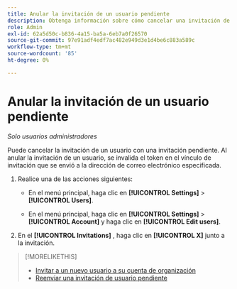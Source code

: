 ```yaml
---
title: Anular la invitación de un usuario pendiente
description: Obtenga información sobre cómo cancelar una invitación de usuario pendiente.
role: Admin
exl-id: 62a5d50c-b836-4a15-ba5a-6eb7a0f26570
source-git-commit: 97e91adf4edf7ac482e949d3e1d4be6c883a589c
workflow-type: tm+mt
source-wordcount: '85'
ht-degree: 0%

---
```


# Anular la invitación de un usuario pendiente

*Solo usuarios administradores*

Puede cancelar la invitación de un usuario con una invitación pendiente. Al anular la invitación de un usuario, se invalida el token en el vínculo de invitación que se envió a la dirección de correo electrónico especificada.

1. Realice una de las acciones siguientes:

   * En el menú principal, haga clic en **[!UICONTROL Settings]** > **[!UICONTROL Users]**.

   * En el menú principal, haga clic en **[!UICONTROL Settings]** > **[!UICONTROL Account]** y haga clic en **[!UICONTROL Edit users]**.

1. En el **[!UICONTROL Invitations]** , haga clic en **[!UICONTROL X]** junto a la invitación.

>[!MORELIKETHIS]
>
>* [Invitar a un nuevo usuario a su cuenta de organización](user-invite.md)
>* [Reenviar una invitación de usuario pendiente](user-resend-invite.md)

<!-- >* [Edit User Permissions or Delete a User](user-edit.md) -->
